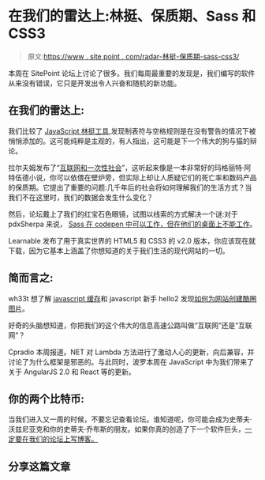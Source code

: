 # 在我们的雷达上:林挺、保质期、Sass 和 CSS3

> 原文:[https://www . site point . com/radar-林挺-保质期-sass-css3/](https://www.sitepoint.com/radar-linting-shelf-life-sass-css3/)

本周在 SitePoint 论坛上讨论了很多。我们每周最重要的发现是，我们编写的软件从来没有错误，它只是开发出令人兴奋和随机的新功能。

## 在我们的雷达上:

我们比较了 [JavaScript 林挺工具](https://community.sitepoint.com/t/a-comparison-of-javascript-linting-tools/114646),发现制表符与空格规则是在没有警告的情况下被悄悄添加的。这可能纯粹是主观的，有人指出，这可能是下一个伟大的狗与猫的辩论。

拉尔夫姆发布了“[互联网和一次性社会](https://community.sitepoint.com/t/the-internet-and-the-throwaway-society/114581/)”，这听起来像是一本非常好的玛格丽特·阿特伍德小说，你可以依偎在壁炉旁，但实际上却让人质疑它们的死亡率和数码产品的保质期。它提出了重要的问题:几千年后的社会将如何理解我们的生活方式？当我们不在这里时，我们的数据会发生什么变化？

然后，论坛戴上了我们的红宝石色眼镜，试图以线索的方式解决一个谜:对于 pdxSherpa 来说， [Sass 在 codepen 中可以工作，但在他们的桌面上不能工作](https://community.sitepoint.com/t/sass-works-in-codepen-but-not-on-desktop/114963)。

Learnable 发布了用于真实世界的 HTML5 和 CSS3 的 v2.0 版本，你应该现在就下载，因为它基本上涵盖了你想知道的关于我们生活的现代网站的一切。

## 简而言之:

wh33t 想了解 [javascript 缓存](https://community.sitepoint.com/t/javascript-caching/114977)和 javascript 新手 hello2 发现[如何为网站创建酷圈图片](https://community.sitepoint.com/t/javascript-expert/114816)。

好奇的头脑想知道，你把我们的这个伟大的信息高速公路叫做“互联网”还是“互联网”？

Cpradio 本周报道。NET 对 Lambda 方法进行了激动人心的更新，向后兼容，并讨论了为什么框架是邪恶的。与此同时，波罗本周在 JavaScript 中为我们带来了关于 AngularJS 2.0 和 React 等的更新。

## 你的两个比特币:

当我们进入又一周的时候，不要忘记查看论坛。谁知道呢，你可能会成为史蒂夫·沃兹尼亚克和你的史蒂夫·乔布斯的朋友。如果你真的创造了下一个软件巨头，[一定要在我们的论坛上写博客。](https://community.sitepoint.com)

## 分享这篇文章